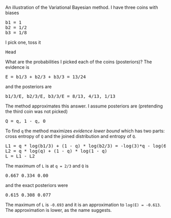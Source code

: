 An illustration of the Variational Bayesian method. I have three coins with biases

<pre>
b1 = 1
b2 = 1/2
b3 = 1/8
</pre>
I pick one, toss it
<pre>
Head
</pre>

What are the probabilities I picked each of the coins (posteriors)? The evidence is

<pre>
E = b1/3 + b2/3 + b3/3 = 13/24
</pre>
and the posteriors are
<pre>
b1/3/E, b2/3/E, b3/3/E = 8/13, 4/13, 1/13
</pre>

The method approximates this answer. I assume posteriors are (pretending the third coin was not picked)

<pre>
Q = q, 1 - q, 0
</pre>

To find `q` the method maximizes _evidence lower bound_ which has two parts: cross entropy of `Q` and the joined distribution and entropy of `Q`.

<pre>
L1 = q * log(b1/3) + (1 - q) * log(b2/3) = -log(3)*q - log(6)*(1 - q)
L2 = q * log(q) + (1 - q) * log(1 - q)
L = L1 - L2
</pre>
The maximum of `L` is at `q = 2/3` and `Q` is
<pre>
0.667 0.334 0.00
</pre>
and the exact posteriors were
<pre>
0.615 0.308 0.077
</pre>
The maximum of `L` is `-0.693` and it is an approximation to `log(E) = -0.613`. The approximation is lower, as the name suggests.
